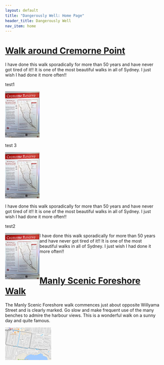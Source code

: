 ```yaml
---
layout: default
title: "Dangerously Well: Home Page"
header_title: Dangerously Well
nav_item: home
---
```






# [](#header-1)[Walk around Cremorne Point](\walks\walk_around_cremorne_point)


I have done this walk sporadically for more than 50 years and have never got tired of it!! It is one of the most beautiful walks in all of Sydney. I just wish I had done it more often!!

test1

[![][smallpic]][largepic]

[smallpic]: \assets\img\cremorne_point\WalkAroundCremornePoint_112_150.jpg "Cremorne Point Map"
[largepic]: \assets\img\cremorne_point\WalkAroundCremornePoint.jpg

test 3

 <img src="\assets\img\cremorne_point\WalkAroundCremornePoint_112_150.jpg" class="callout"/>
 
 
I have done this walk sporadically for more than 50 years and have never got tired of it!! It is one of the most beautiful walks in all of Sydney. I just wish I had done it more often!! 


test2

<img align="left" src="\assets\img\cremorne_point\WalkAroundCremornePoint_112_150.jpg" />  
 
I have done this walk sporadically for more than 50 years and have never got tired of it!! It is one of the most beautiful walks in all of Sydney. I just wish I had done it more often!! 
 
 <img align="center"/> 
 
 







 










 
 
 
 
 
 

# [](#header-2)[Manly Scenic Foreshore Walk](\walks\manly_foreshore)

The Manly Scenic Foreshore walk commences just about opposite Willyama Street and is clearly marked. Go slow and make frequent use of the many benches to admire the harbour views. This is a wonderful walk on a sunny day and quite famous.

![](\assets\img\manly_foreshore\map_manly_foreshore_walk_150_106.png)








